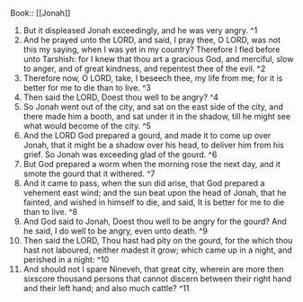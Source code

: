  Book:: [[Jonah]]
 1. But it displeased Jonah exceedingly, and he was very angry. ^1
 2. And he prayed unto the LORD, and said, I pray thee, O LORD, was not this my saying, when I was yet in my country? Therefore I fled before unto Tarshish: for I knew that thou art a gracious God, and merciful, slow to anger, and of great kindness, and repentest thee of the evil. ^2
 3. Therefore now, O LORD, take, I beseech thee, my life from me; for it is better for me to die than to live. ^3
 4. Then said the LORD, Doest thou well to be angry? ^4
 5. So Jonah went out of the city, and sat on the east side of the city, and there made him a booth, and sat under it in the shadow, till he might see what would become of the city. ^5
 6. And the LORD God prepared a gourd, and made it to come up over Jonah, that it might be a shadow over his head, to deliver him from his grief. So Jonah was exceeding glad of the gourd. ^6
 7. But God prepared a worm when the morning rose the next day, and it smote the gourd that it withered. ^7
 8. And it came to pass, when the sun did arise, that God prepared a vehement east wind; and the sun beat upon the head of Jonah, that he fainted, and wished in himself to die, and said, It is better for me to die than to live. ^8
 9. And God said to Jonah, Doest thou well to be angry for the gourd? And he said, I do well to be angry, even unto death. ^9
 10. Then said the LORD, Thou hast had pity on the gourd, for the which thou hast not laboured, neither madest it grow; which came up in a night, and perished in a night: ^10
 11. And should not I spare Nineveh, that great city, wherein are more then sixscore thousand persons that cannot discern between their right hand and their left hand; and also much cattle? ^11
